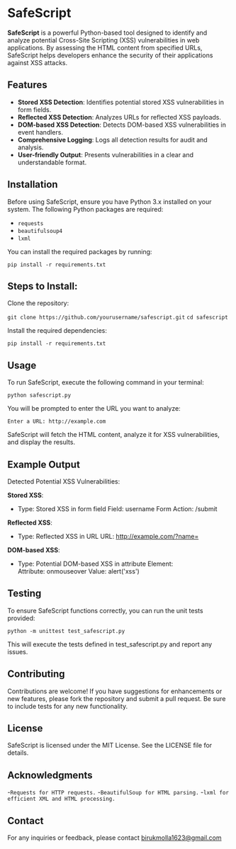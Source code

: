 # SafeScript

**SafeScript** is a powerful Python-based tool designed to identify and analyze potential Cross-Site Scripting (XSS) vulnerabilities in web applications. By assessing the HTML content from specified URLs, SafeScript helps developers enhance the security of their applications against XSS attacks.

## Features

- **Stored XSS Detection**: Identifies potential stored XSS vulnerabilities in form fields.
- **Reflected XSS Detection**: Analyzes URLs for reflected XSS payloads.
- **DOM-based XSS Detection**: Detects DOM-based XSS vulnerabilities in event handlers.
- **Comprehensive Logging**: Logs all detection results for audit and analysis.
- **User-friendly Output**: Presents vulnerabilities in a clear and understandable format.

## Installation

Before using SafeScript, ensure you have Python 3.x installed on your system. The following Python packages are required:

- `requests`
- `beautifulsoup4`
- `lxml`

You can install the required packages by running:

  `pip install -r requirements.txt`

## Steps to Install:

Clone the repository:

  `git clone https://github.com/yourusername/safescript.git`
  `cd safescript`
  
Install the required dependencies:

  `pip install -r requirements.txt`
  
## Usage

To run SafeScript, execute the following command in your terminal:

  `python safescript.py`
  
You will be prompted to enter the URL you want to analyze:

  `Enter a URL: http://example.com`

SafeScript will fetch the HTML content, analyze it for XSS vulnerabilities, and display the results.

## Example Output

Detected Potential XSS Vulnerabilities:

  **Stored XSS**:
   - Type: Stored XSS in form field
     Field: username
     Form Action: /submit
  
  **Reflected XSS**:
   - Type: Reflected XSS in URL
     URL: http://example.com/?name=<script>alert('xss')</script>
  
  **DOM-based XSS**:
   - Type: Potential DOM-based XSS in attribute
     Element: <div>
     Attribute: onmouseover
     Value: alert('xss')
    
## Testing

To ensure SafeScript functions correctly, you can run the unit tests provided:

 `python -m unittest test_safescript.py`

This will execute the tests defined in test_safescript.py and report any issues.

## Contributing

Contributions are welcome! If you have suggestions for enhancements or new features, please fork the repository and submit a pull request. Be sure to include tests for any new functionality.

## License

SafeScript is licensed under the MIT License. See the LICENSE file for details.

## Acknowledgments

-`Requests for HTTP requests.`
-`BeautifulSoup for HTML parsing.`
-`lxml for efficient XML and HTML processing.`

## Contact

For any inquiries or feedback, please contact birukmolla1623@gmail.com
